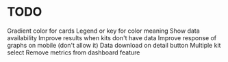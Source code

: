 TODO
====

Gradient color for cards
Legend or key for color meaning
Show data availability
Improve results when kits don't have data
Improve response of graphs on mobile (don't allow it)
Data download on detail button
Multiple kit select
Remove metrics from dashboard feature
